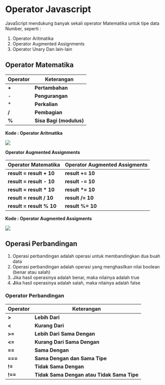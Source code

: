 # Operator Javascript

JavaScript mendukung banyak sekali operator Matematika untuk tipe data Number, seperti :&#x20;

1. Operator Aritmatika
2. Operator Augmented Assignments
3. Operator Unary Dan lain-lain

## **Operator Matematika**

| Operator | Keterangan              |
| -------- | ----------------------- |
|   **+**  | **Pertambahan**         |
| -        | **Pengurangan**         |
| \*       | **Perkalian**           |
| **/**    | **Pembagian**           |
| **%**    | **Sisa Bagi (modulus)** |

**Kode : Operator Aritmatika**

![](https://lh4.googleusercontent.com/rYQRHAm65wmXSTIX5BJ9aKJfRyHAavOkapf2Iv9a0GyuDj-hlLukS4y6cAyP\_7ZIPxW4RAscDgqF8TbFTZagGKnTPX-aW21J9Zu8vnBseV3\_Ph-Xvp9Lvaa3KOFR3UApzSjrHUocM4N0ZctpN9g0\_Q)

**Operator Augmented Assignments**

| Operator Matematika       | Operator Augmented Assigments |
| ------------------------- | ----------------------------- |
|  **result = result + 10** | **result += 10**              |
| **result = result - 10**  | **result -= 10**              |
| **result = result \* 10** | **result \*= 10**             |
| **result = result / 10**  | **result /= 10**              |
| **result = result % 10**  | **result %= 10**              |

**Kode : Operator Augmented Assigments**

![](https://lh6.googleusercontent.com/eA1otGTKVmJiBBzTFCd0j\_XJI4\_HsbDlQIg1RTTjhPvdlpy1wd35taRgHroDvClPWxvVX-MBfDT\_EiF0J2Kp98qo2VFXK3ItZeJLDCVQtD6Y3IU\_WSumlAlIDBcvwfgWR3pvhnShrkNzuHTUiWV81g)

## **Operasi Perbandingan**

1. Operasi perbandingan adalah operasi untuk membandingkan dua buah data
2. Operasi perbandingan adalah operasi yang menghasilkan nilai boolean (benar atau salah)
3. Jika hasil operasinya adalah benar, maka nilainya adalah true&#x20;
4. **J**ika hasil operasinya adalah salah, maka nilainya adalah false

### **Operator Perbandingan**

| Operator | Keterangan                                 |
| -------- | ------------------------------------------ |
| **>**    | **Lebih Dari**                             |
| **<**    | **Kurang Dari**                            |
| **>=**   | **Lebih Dari Sama Dengan**                 |
| **<=**   | **Kurang Dari Sama Dengan**                |
| **==**   | **Sama Dengan**                            |
| **===**  | **Sama Dengan dan Sama Tipe**              |
| **!=**   | **Tidak Sama Dengan**                      |
| **!==**  | **Tidak Sama Dengan atau Tidak Sama Tipe** |
